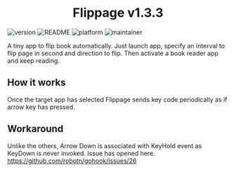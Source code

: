 <h1 align="center">
    Flippage v1.3.3
</h1>

![version](https://img.shields.io/badge/version-v1.3.3-brightgreen) ![README](https://img.shields.io/badge/README-available-brightgreen) ![platform](https://img.shields.io/badge/platform-mac-blue) ![maintainer](https://img.shields.io/badge/maintainer-Takuya%20HARA-brightgreen) 

A tiny app to flip book automatically. Just launch app, specify an interval to flip page in second and direction to flip. Then activate a book reader app and keep reading.

## How it works
Once the target app has selected Flippage sends key code periodically as if arrow key has pressed.

## Workaround
Unlike the others, Arrow Down is associated with KeyHold event as KeyDown is never invoked. Issue has opened here.
https://github.com/robotn/gohook/issues/26
